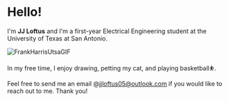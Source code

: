 # Hello!

I'm **JJ Loftus** and I'm a first-year Electrical Engineering student at the University of Texas at San Antonio.

![FrankHarrisUtsaGIF](https://github.com/riskydoggo/riskydoggo/assets/143219280/6a2c2841-2c24-42ac-b233-5545fd540b01)

In my free time, I enjoy drawing, petting my cat, and playing basketball⛹️.

 Feel free to send me an email @jjloftus05@outlook.com if you would like to reach out to me. Thank you!
